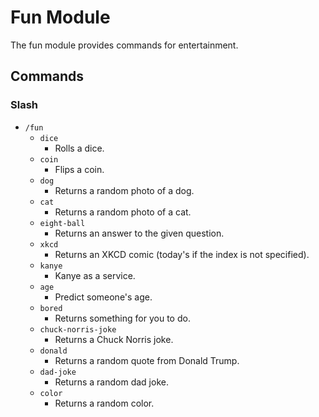# Fun Module

The fun module provides commands for entertainment.

## Commands

### Slash

- `/fun`
    - `dice`
        - Rolls a dice.
    - `coin`
        - Flips a coin.
    - `dog`
        - Returns a random photo of a dog.
    - `cat`
        - Returns a random photo of a cat.
    - `eight-ball`
        - Returns an answer to the given question.
    - `xkcd`
        - Returns an XKCD comic (today's if the index is not specified).
    - `kanye`
        - Kanye as a service.
    - `age`
        - Predict someone's age.
    - `bored`
        - Returns something for you to do.
    - `chuck-norris-joke`
        - Returns a Chuck Norris joke.
    - `donald`
        - Returns a random quote from Donald Trump.
    - `dad-joke`
        - Returns a random dad joke.
    - `color`
        - Returns a random color.
